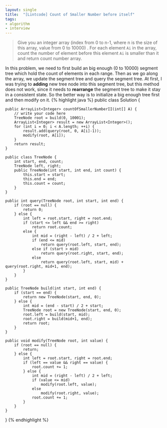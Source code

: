 ```yaml
---
layout: single
title:  "[Lintcode] Count of Smaller Number before itself"
tags:
- algorithm
- interview
---
```


> Give you an integer array (index from 0 to n-1, where n is the size of this array, value from 0 to 10000) . For each element `Ai` in the array, count the number of element before this element `Ai` is smaller than it and return count number array.

In this problem, we need to first build an big enough (0 to 10000) segment tree which hold the count of elements in each range. Then as we go along the array, we update the segment tree and query the segment tree. At first, I was trying to **adding** new tree node into this segment tree, but this method does not work, since it needs to **rearrange** the segment tree to make it stay in a consistent state. So the better way is to initialize a big enough tree first and then modify on it.
{% highlight java %}
public class Solution {

    public ArrayList<Integer> countOfSmallerNumberII(int[] A) {
        // write your code here
        TreeNode root = build(0, 10001);
        ArrayList<Integer> result = new ArrayList<Integer>();
        for (int i = 0; i < A.length; ++i) {
            result.add(query(root, 0, A[i]-1));
            modify(root, A[i]);
        }
        return result;
    }

    public class TreeNode {
        int start, end, count;
        TreeNode left, right;
        public TreeNode(int start, int end, int count) {
            this.start = start;
            this.end = end;
            this.count = count;
        }
    }

    public int query(TreeNode root, int start, int end) {
        if (root == null) {
            return 0;
        } else {
            int left = root.start, right = root.end;
            if (start <= left && end >= right)
                return root.count;
            else {
                int mid = (right - left) / 2 + left;
                if (end <= mid)
                    return query(root.left, start, end);
                else if (start > mid)
                    return query(root.right, start, end);
                else
                    return query(root.left, start, mid) + query(root.right, mid+1, end);
            }
        }
    }

    public TreeNode build(int start, int end) {
        if (start == end) {
            return new TreeNode(start, end, 0);
        } else {
            int mid = (end - start) / 2 + start;
            TreeNode root = new TreeNode(start, end, 0);
            root.left = build(start, mid);
            root.right = build(mid+1, end);
            return root;
        }
    }

    public void modify(TreeNode root, int value) {
        if (root == null) {
            return;
        } else {
            int left = root.start, right = root.end;
            if (left == value && right == value) {
                root.count += 1;
            } else {
                int mid = (right - left) / 2 + left;
                if (value <= mid)
                    modify(root.left, value);
                else
                    modify(root.right, value);
                root.count += 1;
            }
        }
    }
}
{% endhighlight %}
